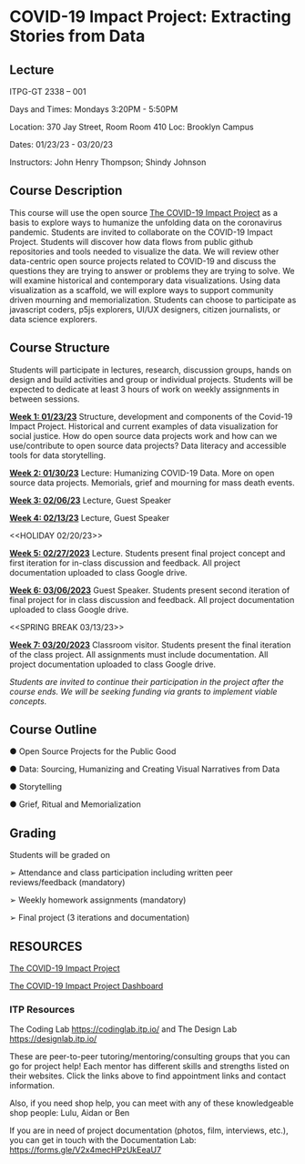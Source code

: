 # COVID-19 Impact Project: Extracting Stories from Data

## Lecture

ITPG-GT 2338 – 001 

Days and Times: Mondays 3:20PM - 5:50PM

Location: 370 Jay Street, Room Room 410 Loc: Brooklyn Campus

Dates: 01/23/23 - 03/20/23

Instructors: John Henry Thompson; Shindy Johnson

## Course Description

This course will use the open source [The COVID-19 Impact Project](https://covid19impactproject.com/) as a basis to explore ways to humanize the unfolding data on the coronavirus pandemic. Students are invited to collaborate on the COVID-19 Impact Project. Students will discover how data flows from public github repositories and tools needed to visualize the data. We will review other data-centric open source projects related to COVID-19 and discuss the questions they are trying to answer or problems they are trying to solve. We will examine historical and contemporary data visualizations. Using data visualization as a scaffold, we will explore ways to support community driven mourning and memorialization. Students can choose to participate as javascript coders, p5js explorers, UI/UX designers, citizen journalists, or data science explorers.

## Course Structure

Students will participate in lectures, research, discussion groups, hands on design and build
activities and group or individual projects. Students will be expected to dedicate at least 3 hours of work on weekly assignments in between sessions.

**[Week 1: 01/23/23](Week1.md)** Structure, development and components of the Covid-19 Impact Project. Historical and current examples of data visualization for social justice. How do open source data projects work and how can we use/contribute to open source data projects?  Data literacy and accessible tools for data storytelling.
<!-- Data for Community Driven Mourning and Memorialization. Assignment: impact of the pandemic on you or your community. -->

**[Week 2: 01/30/23](Week2.md)** Lecture: Humanizing COVID-19 Data.  More on open source data projects. Memorials, grief and mourning for mass death events.
<!-- Other Open Source Data Projects. -->

**[Week 3: 02/06/23](Week3.md)** Lecture, Guest Speaker
<!-- Early Pioneers of Data Visualization. -->

**[Week 4: 02/13/23](Week4.md)** Lecture, Guest Speaker

<<HOLIDAY 02/20/23>>
<!-- Humanizing COVID-19 Data. Memorials, Grief and Mourning. Select course project and work on the first iteration to present in the next class. -->

**[Week 5: 02/27/2023](Week5.md)** Lecture. Students present final project concept and first iteration for in-class discussion and feedback. All project documentation uploaded to class Google drive.

**[Week 6: 03/06/2023](Week6.md)** Guest Speaker. Students present second iteration of final project for in class discussion and feedback. All project documentation uploaded to class Google drive.

<<SPRING BREAK 03/13/23>>

**[Week 7: 03/20/2023](Week7.md)** Classroom visitor. Students present the final iteration of the class project. All assignments must include documentation. All project documentation uploaded to class Google drive.

_Students are invited to continue their participation in the project after the course ends. We will be seeking funding via grants to implement viable concepts._

## Course Outline

● Open Source Projects for the Public Good

● Data: Sourcing, Humanizing and Creating Visual Narratives from Data

● Storytelling

● Grief, Ritual and Memorialization

## Grading

Students will be graded on

➢ Attendance and class participation including written peer reviews/feedback (mandatory)

➢ Weekly homework assignments (mandatory)

➢ Final project (3 iterations and documentation)

## RESOURCES

[The COVID-19 Impact Project](https://itp.nyu.edu/covid19impactproject/)

[The COVID-19 Impact Project Dashboard](https://jht1493.net/COVID-19-Impact/Dashboard/a0/)

### ITP Resources

The Coding Lab https://codinglab.itp.io/ and The Design Lab https://designlab.itp.io/

These are peer-to-peer tutoring/mentoring/consulting groups that you can go for project help! Each mentor has different skills and strengths listed on their websites. Click the links above to find appointment links and contact information.

Also, if you need shop help, you can meet with any of these knowledgeable shop people: Lulu, Aidan or Ben

If you are in need of project documentation (photos, film, interviews, etc.), you can get in touch with the Documentation Lab: https://forms.gle/V2x4mecHPzUkEeaU7

<!-- ## Prior versions

- https://github.com/jht9629/covid-19-data-stories-2022

- https://github.com/jht9629/covid-19-data-stories -->
